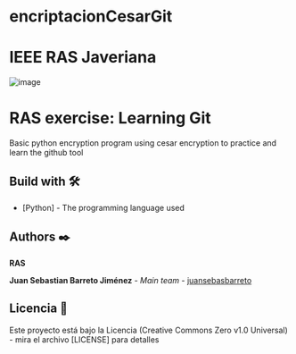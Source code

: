 # encriptacionCesarGit
# IEEE RAS Javeriana
![image](https://user-images.githubusercontent.com/63886423/110806413-0c486e00-8250-11eb-9ec5-aca289cba1f7.png)

# RAS exercise: Learning Git

Basic python encryption program using cesar encryption to practice and learn the github tool



## Build with 🛠️

* [Python] - The programming language used

## Authors ✒️

**RAS**

**Juan Sebastian Barreto Jiménez** - *Main team* - [juansebasbarreto](https://github.com/juansebasbarreto)

## Licencia 📄

Este proyecto está bajo la Licencia (Creative Commons Zero v1.0 Universal) - mira el archivo [LICENSE] para detalles

